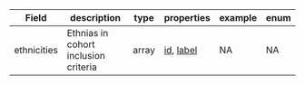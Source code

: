 |Field | description | type | properties | example | enum|
| ---| ---| ---| ---| ---| --- |
| ethnicities | Ethnias in cohort inclusion criteria | array | [id](./id.md), [label](./label.md) | NA | NA|
